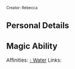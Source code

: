 <font size=1>Creator: Rebecca  </font>
## Personal Details
## Magic Ability
<font size=2>Affinities: [💧 Water](<../../../Magic/Elements/💧 Water.md>)  </font>
<font size=2>Links:  </font>